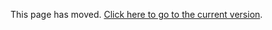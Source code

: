 This page has moved. [Click here to go to the current version](https://github.com/ME3Tweaks/ME3TweaksModManager/blob/staticfiles/documentation/nexusmods_updater_rules.md).